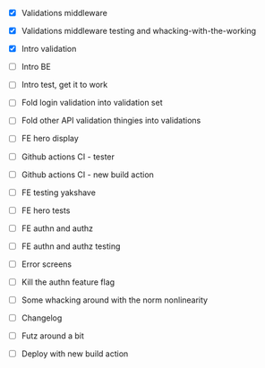 - [x] Validations middleware

- [x] Validations middleware testing and whacking-with-the-working

- [x] Intro validation

- [ ] Intro BE
- [ ] Intro test, get it to work
- [ ] Fold login validation into validation set
- [ ] Fold other API validation thingies into validations
- [ ] FE hero display

- [ ] Github actions CI - tester
- [ ] Github actions CI - new build action
- [ ] FE testing yakshave
- [ ] FE hero tests

- [ ] FE authn and authz
- [ ] FE authn and authz testing
- [ ] Error screens
- [ ] Kill the authn feature flag
- [ ] Some whacking around with the norm nonlinearity
- [ ] Changelog
- [ ] Futz around a bit
- [ ] Deploy with new build action
